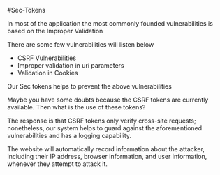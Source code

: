 #Sec-Tokens

In most of the application the most commonly founded vulnerabilities is based on the Improper Validation 

There are some few vulnerabilities will listen below 

* CSRF Vulnerabilities
* Improper validation in uri parameters
* Validation in Cookies 

Our Sec tokens helps to prevent the above vulnerabilities 

Maybe you have some doubts because the CSRF tokens are currently available. Then what is the use of these tokens? 

The response is that CSRF tokens only verify cross-site requests; nonetheless, our system helps to guard against the aforementioned vulnerabilities and has a logging capability.

The website will automatically record information about the attacker, including their IP address, browser information, and user information, whenever they attempt to attack it.


  
